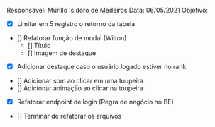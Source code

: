 Responsável: Murillo Isidoro de Medeiros
Data: 06/05/2021
Objetivo:
  - [X] Limitar em 5 registro o retorno da tabela
  - [] Refatorar função de modal (Wilton)
    - [] Título
    - [] Imagem de destaque
  - [X] Adicionar destaque caso o usuário logado estiver no rank
  - [] Adicionar som ao clicar em uma toupeira
  - [] Adicionar animação ao clicar na toupeira
  - [X] Refatorar endpoint de login (Regra de negócio no BE)
  - [] Terminar de refatorar os arquivos
